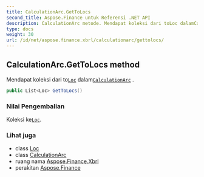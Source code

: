 ```yaml
---
title: CalculationArc.GetToLocs
second_title: Aspose.Finance untuk Referensi .NET API
description: CalculationArc metode. Mendapat koleksi dari toLoc dalamCalculationArc .
type: docs
weight: 30
url: /id/net/aspose.finance.xbrl/calculationarc/gettolocs/
---
```

## CalculationArc.GetToLocs method

Mendapat koleksi dari to[`Loc`](../../loc/) dalam[`CalculationArc`](../) .

```csharp
public List<Loc> GetToLocs()
```

### Nilai Pengembalian

Koleksi ke[`Loc`](../../loc/).

### Lihat juga

* class [Loc](../../loc/)
* class [CalculationArc](../)
* ruang nama [Aspose.Finance.Xbrl](../../calculationarc/)
* perakitan [Aspose.Finance](../../../)


